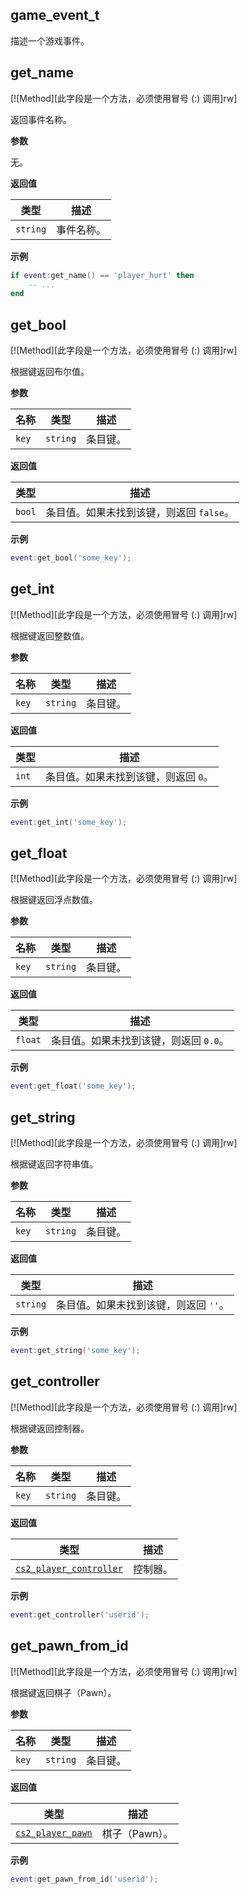 ## game_event_t

描述一个游戏事件。

## get_name

[![Method][此字段是一个方法，必须使用冒号 (:) 调用]rw]

返回事件名称。

**参数**

无。

**返回值**

| 类型 | 描述 |
| ---- | ----------- |
| `string` | 事件名称。 |

**示例**

```lua
if event:get_name() == 'player_hurt' then
    -- ...
end
```

## get_bool

[![Method][此字段是一个方法，必须使用冒号 (:) 调用]rw]

根据键返回布尔值。

**参数**

| 名称 | 类型 | 描述 |
| ---- | ---- | ----------- |
| `key` | `string` | 条目键。 |

**返回值**

| 类型 | 描述 |
| ---- | ----------- |
| `bool` | 条目值。如果未找到该键，则返回 `false`。 |

**示例**

```lua
event:get_bool('some_key');
```

## get_int

[![Method][此字段是一个方法，必须使用冒号 (:) 调用]rw]

根据键返回整数值。

**参数**

| 名称 | 类型 | 描述 |
| ---- | ---- | ----------- |
| `key` | `string` | 条目键。 |

**返回值**

| 类型 | 描述 |
| ---- | ----------- |
| `int` | 条目值。如果未找到该键，则返回 `0`。 |

**示例**

```lua
event:get_int('some_key');
```

## get_float

[![Method][此字段是一个方法，必须使用冒号 (:) 调用]rw]

根据键返回浮点数值。

**参数**

| 名称 | 类型 | 描述 |
| ---- | ---- | ----------- |
| `key` | `string` | 条目键。 |

**返回值**

| 类型 | 描述 |
| ---- | ----------- |
| `float` | 条目值。如果未找到该键，则返回 `0.0`。 |

**示例**

```lua
event:get_float('some_key');
```

## get_string

[![Method][此字段是一个方法，必须使用冒号 (:) 调用]rw]

根据键返回字符串值。

**参数**

| 名称 | 类型 | 描述 |
| ---- | ---- | ----------- |
| `key` | `string` | 条目键。 |

**返回值**

| 类型 | 描述 |
| ---- | ----------- |
| `string` | 条目值。如果未找到该键，则返回 `''`。 |

**示例**

```lua
event:get_string('some_key');
```

## get_controller

[![Method][此字段是一个方法，必须使用冒号 (:) 调用]rw]

根据键返回控制器。

**参数**

| 名称 | 类型 | 描述 |
| ---- | ---- | ----------- |
| `key` | `string` | 条目键。 |

**返回值**

| 类型 | 描述 |
| ---- | ----------- |
| [`cs2_player_controller`](/api/entities/base-entity/cs2-player-controller "此类型表示 CCSPlayerController 类。") | 控制器。 |

**示例**

```lua
event:get_controller('userid');
```

## get_pawn_from_id

[![Method][此字段是一个方法，必须使用冒号 (:) 调用]rw]

根据键返回棋子（Pawn）。

**参数**

| 名称 | 类型 | 描述 |
| ---- | ---- | ----------- |
| `key` | `string` | 条目键。 |

**返回值**

| 类型 | 描述 |
| ---- | ----------- |
| [`cs2_player_pawn`](/api/entities/base-entity/cs2-player-pawn "此类型表示 C_CSPlayerPawn 类。") | 棋子（Pawn）。 |

**示例**

```lua
event:get_pawn_from_id('userid');
```